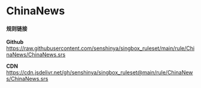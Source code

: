 # ChinaNews

#### 规则链接

**Github**
https://raw.githubusercontent.com/senshinya/singbox_ruleset/main/rule/ChinaNews/ChinaNews.srs

**CDN**
https://cdn.jsdelivr.net/gh/senshinya/singbox_ruleset@main/rule/ChinaNews/ChinaNews.srs